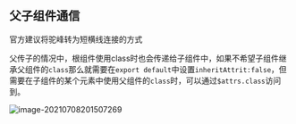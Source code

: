## 父子组件通信

官方建议将驼峰转为短横线连接的方式

父传子的情况中，根组件使用class时也会传递给子组件中，如果不希望子组件继承父组件的`class`那么就需要在`export default`中设置`inheritAttrit:false`，但需要在子组件的某个元素中使用父组件的`class`时，可以通过`$attrs.class`访问到。

![image-20210708201507269](https://gitee.com/peng_zhi_hung/img-res/raw/master/image-20210708201507269.png)

